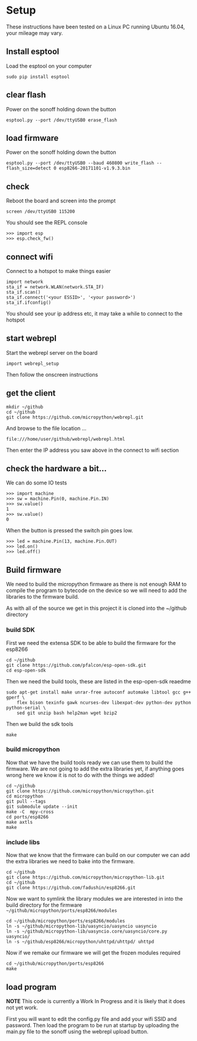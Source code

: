 # Setup
These instructions have been tested on a Linux PC running Ubuntu 16.04, your mileage may vary.

## Install esptool
Load the esptool on your computer
```
sudo pip install esptool
```
## clear flash
Power on the sonoff holding down the button
```
esptool.py --port /dev/ttyUSB0 erase_flash
```
## load firmware
Power on the sonoff holding down the button
```
esptool.py --port /dev/ttyUSB0 --baud 460800 write_flash --flash_size=detect 0 esp8266-20171101-v1.9.3.bin
```

## check
Reboot the board and screen into the prompt
```
screen /dev/ttyUSB0 115200
```
You should see the REPL console
```
>>> import esp
>>> esp.check_fw()
```
## connect wifi
Connect to a hotspot to make things easier
```
import network
sta_if = network.WLAN(network.STA_IF)
sta_if.scan()
sta_if.connect('<your ESSID>', '<your password>')
sta_if.ifconfig()
```
You should see your ip address etc, it may take a while to connect to the hotspot
## start webrepl
Start the webrepl server on the board
```
import webrepl_setup
```
Then follow the onscreen instructions
## get the client
```
mkdir ~/github
cd ~/github
git clone https://github.com/micropython/webrepl.git
```
And browse to the file location ...
```
file:///home/user/github/webrepl/webrepl.html
```
Then enter the IP address you saw above in the connect to wifi section

## check the hardware a bit...
We can do some IO tests
```
>>> import machine
>>> sw = machine.Pin(0, machine.Pin.IN)
>>> sw.value()
1
>>> sw.value()
0
```
When the button is pressed the switch pin goes low.

```
>>> led = machine.Pin(13, machine.Pin.OUT)
>>> led.on()
>>> led.off()
```

## Build firmware
We need to build the micropython firmware as there is not enough RAM to compile the program to bytecode on the device so we will need to add the libraries to the firmware build.

As with all of the source we get in this project it is cloned into the ~/github directory

### build SDK
First we need the extensa SDK to be able to build the firmware for the esp8266
```
cd ~/github
git clone https://github.com/pfalcon/esp-open-sdk.git
cd esp-open-sdk
```
Then we need the build tools, these are listed in the esp-open-sdk reaedme
```
sudo apt-get install make unrar-free autoconf automake libtool gcc g++ gperf \
    flex bison texinfo gawk ncurses-dev libexpat-dev python-dev python python-serial \
    sed git unzip bash help2man wget bzip2
```
Then we build the sdk tools
```
make
```

### build micropython
Now that we have the build tools ready we can use them to build the firmware. We are not going to add the extra libraries yet, if anything goes wrong here we know it is not to do with the things we added!
```
cd ~/github
git clone https://github.com/micropython/micropython.git
cd micropython
git pull --tags
git submodule update --init
make -C  mpy-cross
cd ports/esp8266
make axtls
make
```

### include libs
Now that we know that the firmware can build on our computer we can add the extra libraries we need to bake into the firmware.
```
cd ~/github
git clone https://github.com/micropython/micropython-lib.git
cd ~/github
git clone https://github.com/fadushin/esp8266.git
```
Now we want to symlink the library modules we are interested in into the build directory for the firmware ```~/github/micropython/ports/esp8266/modules```
```
cd ~/github/micropython/ports/esp8266/modules
ln -s ~/github/micropython-lib/uasyncio/uasyncio uasyncio
ln -s ~/github/micropython-lib/uasyncio.core/uasyncio/core.py uasyncio/
ln -s ~/github/esp8266/micropython/uhttpd/uhttpd/ uhttpd
```
Now if we remake our firmware we will get the frozen modules required
```
cd ~/github/micropython/ports/esp8266
make
```

## load program
**NOTE** This code is currently a Work In Progress and it is likely that it does not yet work.

First you will want to edit the config.py file and add your wifi SSID and password. Then load the program to be run at startup by uploading the main.py file to the sonoff using the webrepl upload button.
